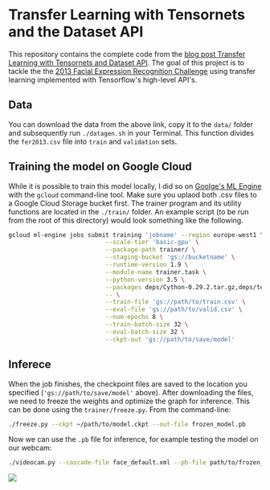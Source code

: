 # Transfer Learning with Tensornets and the Dataset API

This repository contains the complete code from the [blog post Transfer Learning with Tensornets and Dataset API](http://tamaszilagyi.com/blog/2019/2019-01-12-tensornets/). The goal of this project is to tackle the the [2013 Facial Expression Recognition Challenge](https://www.kaggle.com/c/challenges-in-representation-learning-facial-expression-recognition-challenge/data) using transfer learning implemented with Tensorflow's high-level API's. 

## Data

You can download the data from the above link, copy it to the `data/` folder and subsequently run `./datagen.sh` in your Terminal. This function divides the `fer2013.csv` file into `train` and `validation` sets.

## Training the model on Google Cloud

While it is possible to train this model locally, I did so on [Goolge's ML Engine](https://cloud.google.com/ml-engine/) with the `gcloud` command-line tool. Make sure you uplaod both .csv files to a Google Cloud Storage bucket first. The trainer program and its utility functions are located in the `./train/` folder. An example script (to be run from the root of this directory) would look something like the following.

```bash
gcloud ml-engine jobs submit training 'jobname' --region europe-west1 \
                           --scale-tier 'basic-gpu' \
                           --package-path trainer/ \
                           --staging-bucket 'gs://bucketname' \
                           --runtime-version 1.9 \
                           --module-name trainer.task \
                           --python-version 3.5 \
                           --packages deps/Cython-0.29.2.tar.gz,deps/tensornets-0.3.6.tar.gz \
                           -- \
                           --train-file 'gs://path/to/train.csv' \
                           --eval-file 'gs://path/to/valid.csv' \
                           --num-epochs 8 \
                           --train-batch-size 32 \
                           --eval-batch-size 32 \
                           --ckpt-out 'gs://path/to/save/model'
```

## Inferece

When the job finishes, the checkpoint files are saved to the location you specified (`'gs://path/to/save/model'` above). After downloading the files, we need to freeze the weights and optimize the graph for inference. This can be done using the `trainer/freeze.py`. From the command-line:

```bash
./freeze.py --ckpt ~/path/to/model.ckpt --out-file frozen_model.pb
```

Now we can use the `.pb` file for inference, for example testing the model on our webcam:

```bash
./videocam.py --cascade-file face_default.xml --pb-file path/to/frozen_model.pb
```

![](https://raw.githubusercontent.com/mtoto/mtoto.github.io/master/blog/2019/emotins.png) 
